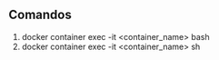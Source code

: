 ## Comandos
1. docker container exec -it <container_name> bash
2. docker container exec -it <container_name> sh